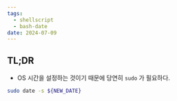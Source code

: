 ```yaml
---
tags:
  - shellscript
  - bash-date
date: 2024-07-09
---
```

## TL;DR

- OS 시간을 설정하는 것이기 때문에 당연히 `sudo` 가 필요하다.

```bash
sudo date -s ${NEW_DATE}
```
